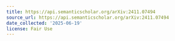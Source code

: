 ```yaml
---
title: https://api.semanticscholar.org/arXiv:2411.07494
source_url: https://api.semanticscholar.org/arXiv:2411.07494
date_collected: '2025-06-19'
license: Fair Use
---
```


